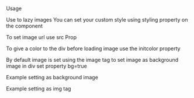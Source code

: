 Usage

Use <lazy-load></lazy-load> to lazy images
You can set your custom style using styling property on the component
<lazy-load styling="height:250px; width:350px;"></lazy-load>

To set image url use src Prop
<lazy-load src="/*Path to Image*/"></lazy-load>

To give a color to the div before loading image use the initcolor property
<lazy-load initcolor="#eee"></lazy-load>

By default image is set using the image tag to set image as background image in div set property bg=true
<lazy-load bg=true></lazy-load>


Example setting as background image
<lazy-load styling="height:350px; width:235px; background-size:contain;" initcolor="#eee" bg=true src="https://images.unsplash.com/photo-1496714123687-7e9494065e0b?ixlib=rb-0.3.5&ixid=eyJhcHBfaWQiOjEyMDd9&s=92f146eff6d9ac129b4c280fe695c99e&auto=format&fit=crop&w=634&q=80"></lazy-load>


Example setting as img tag
<lazy-load styling="height:250px; width:350px;" initcolor="#eee" src="https://images.unsplash.com/photo-1513834162622-bcd164ad6a88?ixlib=rb-0.3.5&ixid=eyJhcHBfaWQiOjEyMDd9&s=8ce96e06e157ef835873719b681c40ae&auto=format&fit=crop&w=1050&q=80"></lazy-load>



